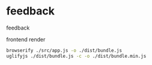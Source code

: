 # feedback

feedback

frontend render

``` sh
browserify ./src/app.js -o ./dist/bundle.js
uglifyjs ./dist/bundle.js -c -o ./dist/bundle.min.js
```
